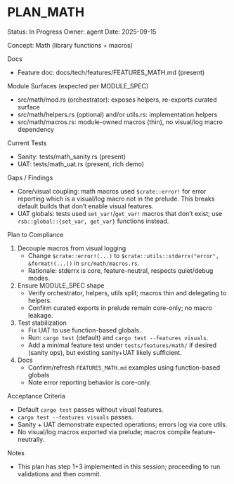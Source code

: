 # PLAN_MATH

Status: In Progress
Owner: agent
Date: 2025-09-15

Concept: Math (library functions + macros)

Docs
- Feature doc: docs/tech/features/FEATURES_MATH.md (present)

Module Surfaces (expected per MODULE_SPEC)
- src/math/mod.rs (orchestrator): exposes helpers, re-exports curated surface
- src/math/helpers.rs (optional) and/or utils.rs: implementation helpers
- src/math/macros.rs: module-owned macros (thin), no visual/log macro dependency

Current Tests
- Sanity: tests/math_sanity.rs (present)
- UAT: tests/math_uat.rs (present, rich demo)

Gaps / Findings
- Core/visual coupling: math macros used `$crate::error!` for error reporting which is a visual/log macro not in the prelude. This breaks default builds that don’t enable visual features.
- UAT globals: tests used `set_var!`/`get_var!` macros that don’t exist; use `rsb::global::{set_var, get_var}` functions instead.

Plan to Compliance
1) Decouple macros from visual logging
   - Change `$crate::error!(...)` to `$crate::utils::stderrx("error", &format!(...))` in `src/math/macros.rs`.
   - Rationale: stderrx is core, feature-neutral, respects quiet/debug modes.
2) Ensure MODULE_SPEC shape
   - Verify orchestrator, helpers, utils split; macros thin and delegating to helpers.
   - Confirm curated exports in prelude remain core-only; no macro leakage.
3) Test stabilization
   - Fix UAT to use function-based globals.
   - Run: `cargo test` (default) and `cargo test --features visuals`.
   - Add a minimal feature test under `tests/features/math/` if desired (sanity ops), but existing sanity+UAT likely sufficient.
4) Docs
   - Confirm/refresh `FEATURES_MATH.md` examples using function-based globals
   - Note error reporting behavior is core-only.

Acceptance Criteria
- Default `cargo test` passes without visual features.
- `cargo test --features visuals` passes.
- Sanity + UAT demonstrate expected operations; errors log via core utils.
- No visual/log macros exported via prelude; macros compile feature-neutrally.

Notes
- This plan has step 1+3 implemented in this session; proceeding to run validations and then commit.
